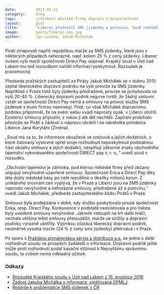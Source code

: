 ```yaml
---
date:         2017-01-12
category:     blog
tags:         informace městské-firmy doprava transparentnost 
layout:       post
title:        "Liberec předražil SMS jízdenky o polovinu. Soud rozhodl, že smlouvu tajit nesmí" 
image:        posts/liberec-sms.jpg
author:       Jan Loužek, Jakub Michálek
---
```


Piráti zmapovali napříč republikou marže za SMS jízdenky, které jsou v některých případech nehorázné, např. kolem 25 % z ceny jízdenky. Liberec ovšem výši marži společnosti Direct Pay utajoval. Krajský soud v Ústí nad Labem mu teď rozsudkem nařídil informaci poskytnout. Rozsudek je pravomocný.

Předseda pražských zastupitelů za Piráty Jakub Michálek se v dubnu 2015 zeptal libereckého dopravní podniku na výši provize za SMS jízdenky. Například v Praze totiž byly jízdenky předražené, provize se pohybovala ve výši 20-40 %. Liberecký dopravní podnik nejprve tvrdil, že žádný smluvní vztah se společností Direct Pay nemá a smlouvy na provoz služby SMS jízdenek s touto firmou neexistují. Poté, co však Michálek dopravnímu podniku připomněl, že na svém webu uvádí naprostý opak, v Liberci otočili. Existenci smlouvy připustili, z rukou ji ale dát nechtěli. Zapírání probíhalo  přestože se Piráti s žádostí o nápravu obrátili i na náměstka primátora Liberce Jana Korytáře (Změna).

„Soud má za to, že informace obsažené ve smlouvě a jejích dodatcích, o které žalovaný výslovně opřel svoje rozhodnutí neposkytnout podstatnou část obsahu smlouvy a jejích dodatků, nesplňují zákonné znaky obchodního tajemství vykonávaného společností DIRECT pay s. r. o.,“ uvedl soud v rozsudku.

„Obchodní tajemství je záminka, pod kterou městské firmy před občany utajujují nevýhodně uzavřené smlouvy. Společnosti Erica a Direct Pay díky léta dojily městské kasy po celé republice o desítky milionů korun. Z unikátního srovnání cen vyplývá, že v Praze a Liberci jsou na SMS jízdenky naprosto nevýhodné a nehorázné smlouvy, předražené až o polovinu,“ uvedl Jakub Michálek, předseda zastupitelského klubu Pirátů v Praze. 

Smlouva byla podepsána v době, kdy službu poskytovala pouze společnost Erika, resp. Direct Pay. Konkurence v podstatě neexistovala a pro města byly uvedené smlouvy nevýhodné. Jakmile vstoupili na trh další hráči, nechala většina měst smlouvy přesoutěžit, marže se snížily a dopravní podniky výrazně ušetřily. Výjimkou zůstává liberecký dopravní podnik, neúměrně vysoká marže (24 % z ceny sms jízdenky) přetrvává i v Praze. 

Po sporu s [Pražskou plynárenskou servis a distribuce a.s.](https://praha.pirati.cz/poskytovani-informaci-mestskymi-firmami.html ) se jedná o další rozhodnutí soudu ve prospěch žadatelů o informace. Dopravní podnik ještě může proti rozhodnutí podat kasační stížnost k Nejvyššímu správnímu soudu, ta ovšem nemá odkladný účinek.

### Odkazy 

* [Rozsudek Krajského soudu v Ústí nad Labem z 15. prosince 2016](https://github.com/pirati-cz/KlubPraha/blob/master/spisy/2015/21-sms-jizdenky-liberec-jablonec/26-rozsudek/rozsudek.pdf )
* [Žádost Jakuba Michálka o informace, směřovaná DPMLJ](https://github.com/pirati-cz/KlubPraha/blob/master/spisy/2015/21-sms-jizdenky-liberec-jablonec/1-zadost/Liberec%20a%20Jablonec_signed.pdf )
* [Rešerše k problematice SMS jízdenek v ČR](https://praha.pirati.cz/sms-jizdenky.html )
